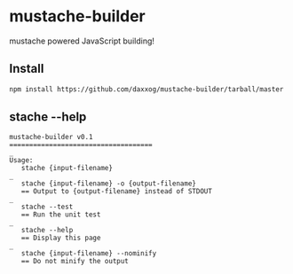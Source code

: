 mustache-builder
================

mustache powered JavaScript building!

Install
----------------
```bash
npm install https://github.com/daxxog/mustache-builder/tarball/master
```

stache --help
----------------
```
mustache-builder v0.1
====================================
_
Usage:
   stache {input-filename}
_
   stache {input-filename} -o {output-filename}
   == Output to {output-filename} instead of STDOUT
_
   stache --test
   == Run the unit test
_
   stache --help
   == Display this page
_
   stache {input-filename} --nominify
   == Do not minify the output
```